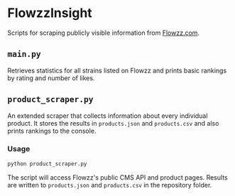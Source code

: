 # FlowzzInsight

Scripts for scraping publicly visible information from [Flowzz.com](https://flowzz.com).

## `main.py`
Retrieves statistics for all strains listed on Flowzz and prints basic
rankings by rating and number of likes.

## `product_scraper.py`
An extended scraper that collects information about every individual
product.  It stores the results in `products.json` and `products.csv` and
also prints rankings to the console.

### Usage

```bash
python product_scraper.py
```

The script will access Flowzz's public CMS API and product pages.  Results
are written to `products.json` and `products.csv` in the repository
folder.
